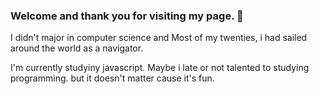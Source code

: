 ### Welcome and thank you for visiting my page. 👋

I didn't major in computer science and Most of my twenties, i had sailed around the world as a navigator.

I'm currently studyiny javascript. Maybe i late or not talented to studying programming.
but it doesn't matter cause it's fun.

<!--
**KBEUM/KBEUM** is a ✨ _special_ ✨ repository because its `README.md` (this file) appears on your GitHub profile.

Here are some ideas to get you started:

- 🔭 I’m currently working on ...
- 🌱 I’m currently learning ...
- 👯 I’m looking to collaborate on ...
- 🤔 I’m looking for help with ...
- 💬 Ask me about ...
- 📫 How to reach me: ...
- 😄 Pronouns: ...
- ⚡ Fun fact: ...
-->
